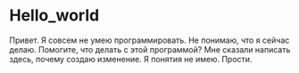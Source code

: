 # Hello_world
Привет. Я совсем не умею программировать. Не понимаю, что я сейчас делаю.  Помогите, что делать с этой программой?
Мне сказали написать здесь, почему создаю изменение. Я понятия не имею. Прости.

